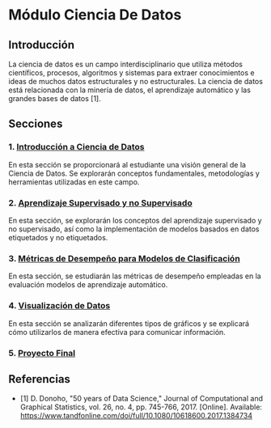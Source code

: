 # Módulo Ciencia De Datos

## Introducción

La ciencia de datos es un campo interdisciplinario que utiliza métodos científicos, procesos, algoritmos y sistemas para extraer conocimientos e ideas de muchos datos estructurales y no estructurales. La ciencia de datos está relacionada con la minería de datos, el aprendizaje automático y las grandes bases de datos [1].

## Secciones

### 1. [Introducción a Ciencia de Datos](Seccion_1/README.md)

En esta sección se proporcionará al estudiante una visión general de la Ciencia de Datos. Se explorarán conceptos fundamentales, metodologías y herramientas utilizadas en este campo.

### 2. [Aprendizaje Supervisado y no Supervisado](Seccion_2/README.md)

En esta sección, se explorarán los conceptos del aprendizaje supervisado y no supervisado, así como la implementación de modelos basados en datos etiquetados y no etiquetados.

### 3. [Métricas de Desempeño para Modelos de Clasificación](Seccion_3/README.md)

En esta sección, se estudiarán las métricas de desempeño empleadas en la evaluación modelos de aprendizaje automático.

### 4. [Visualización de Datos](Seccion_4/README.md)

En esta sección se analizarán diferentes tipos de gráficos y se explicará cómo utilizarlos de manera efectiva para comunicar información.

### 5. [Proyecto Final](Seccion_5/README.md)

## Referencias

- [1] D. Donoho, "50 years of Data Science," Journal of Computational and Graphical Statistics, vol. 26, no. 4, pp. 745-766, 2017. [Online]. Available: https://www.tandfonline.com/doi/full/10.1080/10618600.2017.1384734
